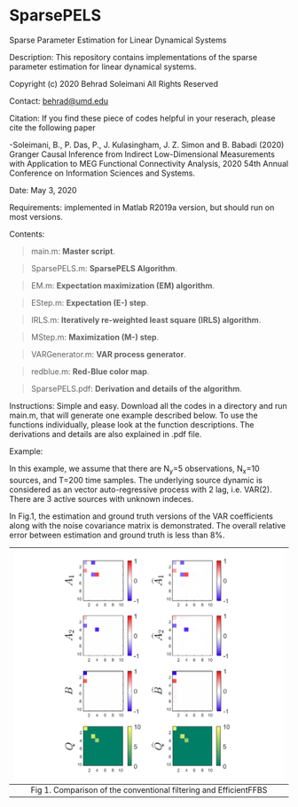 # SparsePELS
Sparse Parameter Estimation for Linear Dynamical Systems

Description: This repository contains implementations of the sparse parameter estimation for linear dynamical systems.

Copyright (c) 2020 Behrad Soleimani All Rights Reserved

Contact: behrad@umd.edu

Citation: If you find these piece of codes helpful in your reserach, please cite the following paper

-Soleimani, B., P. Das, P., J. Kulasingham, J. Z. Simon and B. Babadi (2020) Granger Causal Inference from Indirect Low-Dimensional Measurements with Application to MEG Functional Connectivity Analysis, 2020 54th Annual Conference on Information Sciences and Systems.

Date: May 3, 2020

Requirements: implemented in Matlab R2019a version, but should run on most versions.

Contents: 
> main.m:       **Master script**. 

> SparsePELS.m:       **SparsePELS Algorithm**. 

> EM.m:       **Expectation maximization (EM) algorithm**.

> EStep.m:       **Expectation (E-) step**.

> IRLS.m:       **Iteratively re-weighted least square (IRLS) algorithm**.

> MStep.m:       **Maximization (M-) step**.

> VARGenerator.m:       **VAR process generator**.

> redblue.m:  **Red-Blue color map**.

> SparsePELS.pdf: **Derivation and details of the algorithm**.

Instructions: Simple and easy. Download all the codes in a directory and run main.m, that will generate one example described below. To use the functions individually, please look at the function descriptions. The derivations and details are also explained in .pdf file.

Example:

In this example, we assume that there are N<sub>y</sub>=5 observations, N<sub>x</sub>=10 sources, and T=200 time samples. The underlying source dynamic is considered as an vector auto-regressive process with 2 lag, i.e. VAR(2). There are 3 active sources with unknown indeces.

In Fig.1, the estimation and ground truth versions of the VAR coefficients along with the noise covariance matrix is demonstrated. The overall relative error between estimation and ground truth is less than 8%. 

| ![](Figs/FullModel.png) | 
|:--:| 
| Fig 1. Comparison of the conventional filtering and EfficientFFBS |
